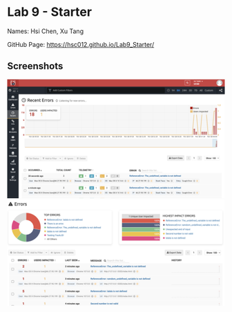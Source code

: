 # Lab 9 - Starter

Names: Hsi Chen, Xu Tang

GitHub Page: https://hsc012.github.io/Lab9_Starter/

## Screenshots

![1](1.png)
![2](2.png)